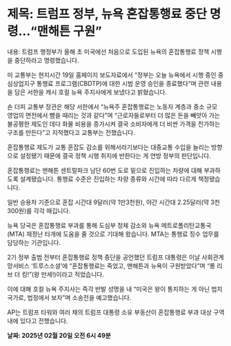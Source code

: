 # **제목: 트럼프 정부, 뉴욕 혼잡통행료 중단 명령…“맨해튼 구원”**

  내용: 트럼프 행정부가 올해 초 미국에선 처음으로 도입된 뉴욕의 혼잡통행료 정책 시행을 중단하라고 명령했습니다. 

미 교통부는 현지시간 19일 홈페이지 보도자료에서 “정부는 오늘 뉴욕에서 시행 중인 중심상업지구 통행료 프로그램(CBDTP)에 대한 시범 운영 승인을 종료했다”며 관련 내용을 담은 서한을 캐시 호컬 뉴욕 주지사에게 보냈다고 밝혔습니다. 

숀 더피 교통부 장관은 해당 서한에서 “뉴욕주 혼잡통행료는 노동자 계층과 중소 규모 영업의 면전에서 뺨을 때리는 것과 같다”며 “근로자들로부터 더 많은 돈을 빼앗아 가는 불공평한 제도인 데다 화물 비용을 증가시켜 결국 소비자에게 더 비싼 가격을 전가하는 구조를 만든다”고 지적했다고 교통부는 전했습니다. 

혼잡통행료 제도가 교통 혼잡도 감소를 위해서라기보다는 대중교통 수입을 늘리는 방향으로 설정됐기 때문에 결국 정책 시행 취지에 반한다는 게 연방 정부의 판단입니다. 

혼잡통행료는 맨해튼 센트럴파크 남단 60번 도로 밑으로 진입하는 차량에 대해 부과하도록 설계됐습니다. 통행료 수준은 진입하는 차량 종류와 시간에 따라 다르게 책정됐습니다. 

일반 승용차 기준으로 혼잡 시간대 9달러(약 1만3천원), 야간 시간대 2.25달러(약 3천300원)를 각각 매깁니다. 

뉴욕 당국은 혼잡통행료 부과를 통해 도심부 정체 감소와 뉴욕 메트로폴리탄교통국(MTA) 재정난 타개에 도움을 줄 것으로 기대해 왔습니다. MTA는 통행료 징수 업무를 담당하는 기관입니다. 

2기 정부 출범 전부터 혼잡통행료 정책 중단을 공언했던 트럼프 대통령은 이날 사회관계망서비스 ‘트루스소셜’에 “혼잡통행료는 죽었고, 맨해튼과 뉴욕이 구원받았다”며 “롱 리브 더 킹!”(왕 만세!)이라고 적었습니다. 

이에 대해 호컬 뉴욕 주지사는 즉각 반발 성명을 내 “미국은 왕이 통치하는 게 아닌 법치 국가로, 법정에서 보자”며 소송전을 예고했습니다. 

AP는 트럼프 타워와 여러 채의 트럼프 대통령 소유 부동산이 혼잡통행료 부과 대상 구역 내에 있다고 전했습니다.

  **날짜: 2025년 02월 20일 오전 6시 49분**
